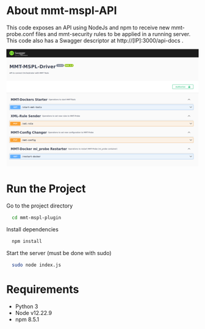 # About mmt-mspl-API
This code exposes an API using NodeJs and npm to receive new mmt-probe.conf files and mmt-security rules to be applied in a running server. This code also has a Swagger descriptor at http://[IP]:3000/api-docs .

<img src="../imgs/swagger.png"/>

# Run the Project

Go to the project directory

```bash
  cd mmt-mspl-plugin
```

Install dependencies

```bash
  npm install
```

Start the server (must be done with sudo)

```bash
  sudo node index.js
```

# Requirements
 - Python 3
 - Node v12.22.9
 - npm 8.5.1
